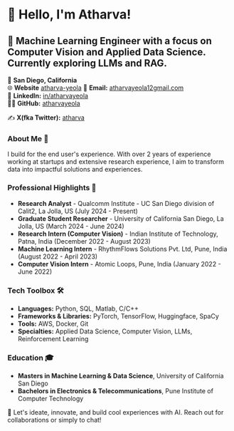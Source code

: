 # 👋 Hello, I'm Atharva!

## 🚀 Machine Learning Engineer with a focus on Computer Vision and Applied Data Science. Currently exploring LLMs and RAG.

📍 **San Diego, California**  
🌐 **Website** [atharva-yeola](https://atharva-yeola.netlify.app/) 
📧 **Email:** [atharvayeola12gmail.com](mailto:atharvayeola12@gmail.com)  
🔗 **LinkedIn:** [in/atharvayeola](https://linkedin.com/in/atharvayeola)  
👨‍💻 **GitHub:** [atharvayeola](https://github.com/atharvayeola)

✍️ **X(fka Twitter):** [atharva](https://x.com/atharva0012)

### About Me 📎
I build for the end user's experience. With over 2 years of experience working at startups and extensive research experience, I aim to transform data into impactful solutions and experiences.


### Professional Highlights 🌟
- **Research Analyst** - Qualcomm Institute - UC San Diego division of Calit2, La Jolla, US (July 2024 - Present)
- **Graduate Student Researcher** - University of California San Diego, La Jolla, US (March 2024 - June 2024)
- **Research Intern (Computer Vision)** - Indian Institute of Technology, Patna, India (December 2022 - August 2023)
- **Machine Learning Intern** - RhythmFlows Solutions Pvt. Ltd, Pune, India (August 2022 - April 2023)
- **Computer Vision Intern** - Atomic Loops, Pune, India (January 2022 - June 2022)


### Tech Toolbox 🛠️
- **Languages:** Python, SQL, Matlab, C/C++
- **Frameworks & Libraries:** PyTorch, TensorFlow, Huggingface, SpaCy
- **Tools:** AWS, Docker, Git
- **Specialties:** Applied Data Science, Computer Vision, LLMs, Reinforcement Learning

### Education 🎓
- **Masters in Machine Learning & Data Science**, University of California San Diego
- **Bachelors in Electronics & Telecommunications**, Pune Institute of Computer Technology


🔗 Let's ideate, innovate, and build cool experiences with AI. Reach out for collaborations or simply to chat!

